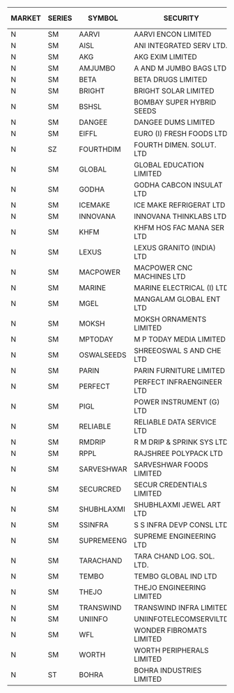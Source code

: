 


| MARKET | SERIES | SYMBOL | SECURITY | PREV CL PR | OPEN PRICE | HIGH PRICE | LOW PRICE | CLOSE PRICE | NET TRDVAL | NET TRDQTY | CORP IND | HI 52 WK | LO 52 WK |
| ----- | ----- | ----- | ----- | ----- | ----- | ----- | ----- | ----- | ----- | ----- | ----- | ----- | ----- |
| N | SM | AARVI | AARVI ENCON LIMITED | 22.00 | 22.00 | 22.00 | 22.00 | 22.00 | 88000.00 | 4000 |  | 50.05 | 20.15 |
| N | SM | AISL | ANI INTEGRATED SERV LTD. | 18.70 | 18.30 | 18.30 | 18.30 | 18.30 | 21960.00 | 1200 |  | 62.95 | 14.30 |
| N | SM | AKG | AKG EXIM LIMITED | 33.25 | 33.55 | 33.55 | 33.25 | 33.25 | 667000.00 | 20000 |  | 36.50 | 30.00 |
| N | SM | AMJUMBO | A AND M JUMBO BAGS LTD | 11.00 | 11.20 | 11.40 | 10.45 | 10.45 | 518000.00 | 48000 |  | 49.90 | 5.85 |
| N | SM | BETA | BETA DRUGS LIMITED | 47.00 | 45.35 | 45.35 | 44.00 | 44.00 | 144000.00 | 3200 |  | 105.50 | 37.00 |
| N | SM | BRIGHT | BRIGHT SOLAR LIMITED | 5.40 | 5.15 | 5.15 | 5.15 | 5.15 | 108150.00 | 21000 |  | 22.00 | 5.15 |
| N | SM | BSHSL | BOMBAY SUPER HYBRID SEEDS | 107.55 | 109.10 | 109.10 | 109.10 | 109.10 | 130920.00 | 1200 |  | 136.00 | 85.70 |
| N | SM | DANGEE | DANGEE DUMS LIMITED | 91.00 | 87.00 | 87.00 | 83.00 | 85.00 | 136000.00 | 1600 |  | 182.05 | 83.00 |
| N | SM | EIFFL | EURO (I) FRESH FOODS LTD | 78.75 | 78.75 | 78.75 | 78.25 | 78.25 | 125600.00 | 1600 |  | 131.00 | 71.00 |
| N | SZ | FOURTHDIM | FOURTH DIMEN. SOLUT. LTD | 5.80 | 5.55 | 5.55 | 5.55 | 5.55 | 305250.00 | 55000 |  | 6.60 | 5.55 |
| N | SM | GLOBAL | GLOBAL EDUCATION LIMITED | 69.65 | 73.10 | 73.10 | 73.10 | 73.10 | 73100.00 | 1000 |  | 134.95 | 41.20 |
| N | SM | GODHA | GODHA CABCON INSULAT LTD | 29.35 | 27.90 | 27.90 | 27.90 | 27.90 | 111600.00 | 4000 |  | 30.85 | 10.95 |
| N | SM | ICEMAKE | ICE MAKE REFRIGERAT LTD | 34.50 | 35.95 | 35.95 | 35.95 | 35.95 | 71900.00 | 2000 |  | 81.85 | 25.65 |
| N | SM | INNOVANA | INNOVANA THINKLABS LTD. | 87.30 | 82.95 | 82.95 | 82.95 | 82.95 | 82950.00 | 1000 |  | 408.00 | 73.05 |
| N | SM | KHFM | KHFM HOS FAC MANA SER LTD | 25.15 | 25.25 | 25.25 | 25.25 | 25.25 | 303000.00 | 12000 |  | 36.80 | 22.20 |
| N | SM | LEXUS | LEXUS GRANITO (INDIA) LTD | 7.60 | 7.25 | 7.25 | 7.25 | 7.25 | 7250.00 | 1000 |  | 24.75 | 4.55 |
| N | SM | MACPOWER | MACPOWER CNC MACHINES LTD | 43.90 | 46.05 | 46.05 | 46.05 | 46.05 | 46050.00 | 1000 |  | 140.00 | 33.30 |
| N | SM | MARINE | MARINE ELECTRICAL (I) LTD | 91.50 | 92.00 | 92.00 | 91.00 | 91.75 | 732500.00 | 8000 |  | 123.00 | 78.00 |
| N | SM | MGEL | MANGALAM GLOBAL ENT LTD | 56.25 | 56.25 | 56.25 | 56.25 | 56.25 | 112500.00 | 2000 |  | 58.30 | 51.05 |
| N | SM | MOKSH | MOKSH ORNAMENTS LIMITED | 23.25 | 22.00 | 22.00 | 22.00 | 22.00 | 132000.00 | 6000 |  | 34.65 | 16.25 |
| N | SM | MPTODAY | M P TODAY MEDIA LIMITED | 16.05 | 15.25 | 16.35 | 15.25 | 16.35 | 63200.00 | 4000 |  | 42.90 | 14.20 |
| N | SM | OSWALSEEDS | SHREEOSWAL S AND CHE LTD | 21.85 | 22.80 | 22.80 | 22.80 | 22.80 | 91200.00 | 4000 |  | 30.25 | 19.95 |
| N | SM | PARIN | PARIN FURNITURE LIMITED | 60.00 | 67.20 | 67.20 | 67.20 | 67.20 | 134400.00 | 2000 |  | 72.90 | 40.85 |
| N | SM | PERFECT | PERFECT INFRAENGINEER LTD | 12.75 | 12.75 | 12.75 | 12.75 | 12.75 | 306000.00 | 24000 |  | 18.55 | 12.35 |
| N | SM | PIGL | POWER INSTRUMENT (G) LTD | 8.90 | 8.90 | 8.90 | 8.90 | 8.90 | 35600.00 | 4000 |  | 14.90 | 7.70 |
| N | SM | RELIABLE | RELIABLE DATA SERVICE LTD | 21.50 | 22.55 | 22.55 | 22.55 | 22.55 | 54120.00 | 2400 |  | 53.50 | 19.95 |
| N | SM | RMDRIP | R M DRIP & SPRINK SYS LTD | 46.95 | 44.65 | 48.25 | 44.65 | 47.85 | 5144500.00 | 108000 |  | 48.25 | 13.00 |
| N | SM | RPPL | RAJSHREE POLYPACK LTD | 54.00 | 50.10 | 52.75 | 50.00 | 52.75 | 452850.00 | 9000 |  | 118.00 | 50.00 |
| N | SM | SARVESHWAR | SARVESHWAR FOODS LIMITED | 13.85 | 14.35 | 14.45 | 13.85 | 14.05 | 90480.00 | 6400 |  | 43.85 | 8.45 |
| N | SM | SECURCRED | SECUR CREDENTIALS LIMITED | 22.00 | 20.90 | 20.90 | 20.90 | 20.90 | 25080.00 | 1200 |  | 110.00 | 12.15 |
| N | SM | SHUBHLAXMI | SHUBHLAXMI JEWEL ART LTD | 23.45 | 21.50 | 24.50 | 21.50 | 24.50 | 70500.00 | 3000 |  | 209.50 | 20.75 |
| N | SM | SSINFRA | S S INFRA DEVP CONSL LTD | 8.45 | 8.05 | 8.05 | 8.05 | 8.05 | 24150.00 | 3000 |  | 17.20 | 8.05 |
| N | SM | SUPREMEENG | SUPREME ENGINEERING LTD | 17.50 | 18.30 | 18.30 | 18.30 | 18.30 | 146400.00 | 8000 |  | 42.00 | 13.20 |
| N | SM | TARACHAND | TARA CHAND LOG. SOL. LTD. | 35.00 | 34.50 | 34.50 | 34.50 | 34.50 | 138000.00 | 4000 |  | 43.00 | 21.10 |
| N | SM | TEMBO | TEMBO GLOBAL IND LTD | 115.00 | 115.00 | 115.00 | 115.00 | 115.00 | 1150000.00 | 10000 |  | 137.50 | 100.00 |
| N | SM | THEJO | THEJO ENGINEERING LIMITED | 400.00 | 420.00 | 420.00 | 415.00 | 415.00 | 167000.00 | 400 |  | 607.70 | 350.55 |
| N | SM | TRANSWIND | TRANSWIND INFRA LIMITED | 3.45 | 3.60 | 3.60 | 3.60 | 3.60 | 14400.00 | 4000 |  | 9.50 | 2.85 |
| N | SM | UNIINFO | UNIINFOTELECOMSERVILTD | 12.70 | 13.95 | 13.95 | 13.00 | 13.25 | 106800.00 | 8000 |  | 42.65 | 11.65 |
| N | SM | WFL | WONDER FIBROMATS LIMITED | 80.70 | 84.70 | 84.70 | 76.70 | 76.70 | 652000.00 | 8000 |  | 100.00 | 69.60 |
| N | SM | WORTH | WORTH PERIPHERALS LIMITED | 36.80 | 36.00 | 38.95 | 35.00 | 35.95 | 1716225.00 | 48000 |  | 72.95 | 29.75 |
| N | ST | BOHRA | BOHRA INDUSTRIES LIMITED | 1.40 | 1.45 | 1.45 | 1.45 | 1.45 | 5800.00 | 4000 |  | 46.00 | 1.15 |



